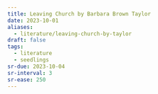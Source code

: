 ```yaml
---
title: Leaving Church by Barbara Brown Taylor
date: 2023-10-01
aliases:
  - literature/leaving-church-by-taylor
draft: false
tags:
  - literature
  - seedlings
sr-due: 2023-10-04
sr-interval: 3
sr-ease: 250
---
```

